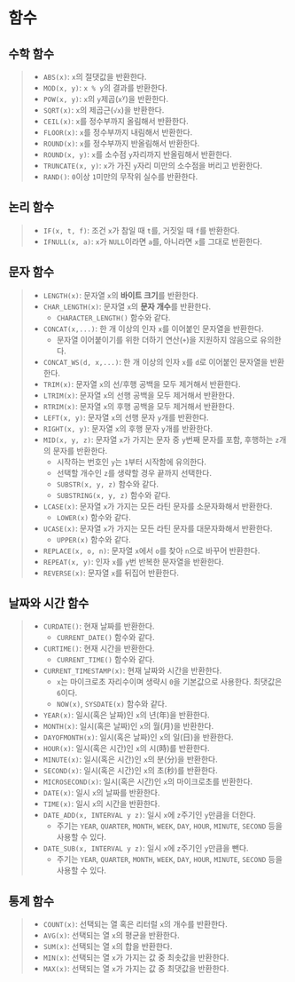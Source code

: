 # 함수

## 수학 함수

> - `ABS(x)`: `x`의 절댓값을 반환한다.
> - `MOD(x, y)`: `x % y`의 결과를 반환한다.
> - `POW(x, y)`: `x`의 `y`제곱(<code>x<sup>y</sup></code>)을 반환한다.
> - `SQRT(x)`: `x`의 제곱근(`√x`)을 반환한다.
> - `CEIL(x)`: `x`를 정수부까지 올림해서 반환한다.
> - `FLOOR(x)`: `x`를 정수부까지 내림해서 반환한다.
> - `ROUND(x)`: `x`를 정수부까지 반올림해서 반환한다.
> - `ROUND(x, y)`: `x`를 소수점 `y`자리까지 반올림해서 반환한다.
> - `TRUNCATE(x, y)`: `x`가 가진 `y`자리 미만의 소수점을 버리고 반환한다.
> - `RAND()`: `0`이상 `1`미만의 무작위 실수를 반환한다.

## 논리 함수

> - `IF(x, t, f)`: 조건 `x`가 참일 때 `t`를, 거짓일 때 `f`를 반환한다.
> - `IFNULL(x, a)`: `x`가 `NULL`이라면 `a`를, 아니라면 `x`를 그대로 반환한다.

## 문자 함수

> - `LENGTH(x)`: 문자열 `x`의 **바이트 크기**를 반환한다.
> - `CHAR_LENGTH(x)`: 문자열 `x`의 **문자 개수**를 반환한다.
>   - `CHARACTER_LENGTH()` 함수와 같다.
> - `CONCAT(x,...)`: 한 개 이상의 인자 `x`를 이어붙인 문자열을 반환한다.
>   - 문자열 이어붙이기를 위한 더하기 연산(`+`)을 지원하지 않음으로 유의한다.
> - `CONCAT_WS(d, x,...)`: 한 개 이상의 인자 `x`를 `d`로 이어붙인 문자열을 반환한다.
> - `TRIM(x)`: 문자열 `x`의 선/후행 공백을 모두 제거해서 반환한다.
> - `LTRIM(x)`: 문자열 `x`의 선행 공백을 모두 제거해서 반환한다.
> - `RTRIM(x)`: 문자열 `x`의 후행 공백을 모두 제거해서 반환한다.
> - `LEFT(x, y)`: 문자열 `x`의 선행 문자 `y`개를 반환한다.
> - `RIGHT(x, y)`:  문자열 `x`의 후행 문자 `y`개를 반환한다.
> - `MID(x, y, z)`: 문자열 `x`가 가지는 문자 중 `y`번째 문자를 포함, 후행하는 `z`개의 문자를 반환한다.
>   - 시작하는 번호인 `y`는 `1`부터 시작함에 유의한다.
>   - 선택할 개수인 `z`를 생략할 경우 끝까지 선택한다.
>   - `SUBSTR(x, y, z)` 함수와 같다.
>   - `SUBSTRING(x, y, z)` 함수와 같다.
> - `LCASE(x)`: 문자열 `x`가 가지는 모든 라틴 문자를 소문자화해서 반환한다.
>   - `LOWER(x)` 함수와 같다.
> - `UCASE(x)`: 문자열 `x`가 가지는 모든 라틴 문자를 대문자화해서 반환한다.
>   - `UPPER(x)` 함수와 같다.
> - `REPLACE(x, o, n)`: 문자열 `x`에서 `o`를 찾아 `n`으로 바꾸어 반환한다.
> - `REPEAT(x, y)`: 인자 `x`를 `y`번 반복한 문자열을 반환한다.
> - `REVERSE(x)`: 문자열 `x`를 뒤집어 반환한다.

## 날짜와 시간 함수

> - `CURDATE()`: 현재 날짜를 반환한다.
>   - `CURRENT_DATE()` 함수와 같다.
> - `CURTIME()`: 현재 시간을 반환한다.
>   - `CURRENT_TIME()` 함수와 같다.
> - `CURRENT_TIMESTAMP(x)`: 현재 날짜와 시간을 반환한다.
>   - `x`는 마이크로초 자리수이며 생략시 `0`을 기본값으로 사용한다. 최댓값은 `6`이다.
>   - `NOW(x)`, `SYSDATE(x)` 함수와 같다.
> - `YEAR(x)`: 일시(혹은 날짜)인 `x`의 년(年)을 반환한다.
> - `MONTH(x)`: 일시(혹은 날짜)인 `x`의 월(月)을 반환한다.
> - `DAYOFMONTH(x)`: 일시(혹은 날짜)인 `x`의 일(日)을 반환한다.
> - `HOUR(x)`: 일시(혹은 시간)인 `x`의 시(時)를 반환한다.
> - `MINUTE(x)`: 일시(혹은 시간)인 `x`의 분(分)을 반환한다.
> - `SECOND(x)`: 일시(혹은 시간)인 `x`의 초(秒)를 반환한다.
> - `MICROSECOND(x)`: 일시(혹은 시간)인 `x`의 마이크로초를 반환한다.
> - `DATE(x)`: 일시 `x`의 날짜를 반환한다.
> - `TIME(x)`: 일시 `x`의 시간을 반환한다.
> - `DATE_ADD(x, INTERVAL y z)`: 일시 `x`에 `z`주기인 `y`만큼을 더한다.
>   - 주기는 `YEAR`, `QUARTER`, `MONTH`, `WEEK`, `DAY`, `HOUR`, `MINUTE`, `SECOND` 등을 사용할 수 있다.
> - `DATE_SUB(x, INTERVAL y z)`: 일시 `x`에 `z`주기인 `y`만큼을 뺀다.
>   - 주기는 `YEAR`, `QUARTER`, `MONTH`, `WEEK`, `DAY`, `HOUR`, `MINUTE`, `SECOND` 등을 사용할 수 있다.

## 통계 함수

> - `COUNT(x)`: 선택되는 열 혹은 리터럴 `x`의 개수를 반환한다.
> - `AVG(x)`: 선택되는 열 `x`의 평균을 반환한다.
> - `SUM(x)`: 선택되는 열 `x`의 합을 반환한다.
> - `MIN(x)`: 선택되는 열 `x`가 가지는 값 중 최솟값을 반환한다.
> - `MAX(x)`: 선택되는 열 `x`가 가지는 값 중 최댓값을 반환한다.
